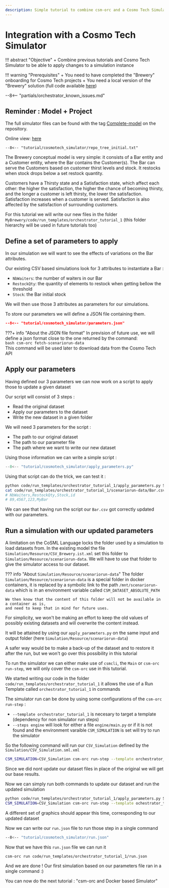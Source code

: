 ```yaml
---
description: Simple tutorial to combine csm-orc and a Cosmo Tech Simulator
---
```

# Integration with a Cosmo Tech Simulator

!!! abstract "Objective"
    + Combine previous tutorials and Cosmo Tech Simulator to be able to apply changes to a simulation instance

!!! warning "Prerequisites"
    + You need to have completed the "Brewery" onboarding for Cosmo Tech projects
    + You need a local version of the "Brewery" solution (full code available [here](https://github.com/Cosmo-Tech/onboarding-brewery-solution))

--8<-- "partials/orchestrator_known_issues.md"

## Reminder : Model + Project

The full simulator files can be found with the tag 
[Complete-model](https://github.com/Cosmo-Tech/onboarding-brewery-solution/releases/tag/Complete-model)
on the repository.

Online view: [here](https://github.com/Cosmo-Tech/onboarding-brewery-solution/blob/Complete-model/ConceptualModel/MyBrewery.csm.xml)

```text title="Project files"
--8<-- "tutorial/cosmotech_simulator/repo_tree_initial.txt"
```

The Brewery conceptual model is very simple: it consists of a Bar entity and a Customer entity, 
where the Bar contains the Customer(s). 
The Bar can serve the Customers based on customer thirst levels and stock. 
It restocks when stock drops below a set restock quantity.

Customers have a Thirsty state and a Satisfaction state, which affect each other: 
the higher the satisfaction, the higher the chance of becoming thirsty, 
and the longer a customer is left thirsty, the lower the satisfaction. 
Satisfaction increases when a customer is served. 
Satisfaction is also affected by the satisfaction of surrounding customers.

For this tutorial we will write our new files in the folder `MyBrewery/code/run_templates/orchestrator_tutorial_1` (this folder hierarchy will be used in future tutorials too)

## Define a set of parameters to apply

In our simulation we will want to see the effects of variations on the Bar attributes.

Our existing CSV based simulations look for 3 attributes to instantiate a Bar :

* `NbWaiters`: the number of waiters in our Bar
* `RestockQty`: the quantity of elements to restock when getting bellow the threshold
* `Stock`: the Bar initial stock

We will then use those 3 attributes as parameters for our simulations.

To store our parameters we will define a JSON file containing them. 

```json title="code/run_templates/orchestrator_tutorial_1/parameters.json"
--8<-- "tutorial/cosmotech_simulator/parameters.json"
```

???+ info "About the JSON file format"
    In prevision of future use, we will define a json format close to the one returned by the command:  
    ```bash
    csm-orc fetch-scenariorun-data
    ```  
    This command will be used later to download data from the Cosmo Tech API

## Apply our parameters

Having defined our 3 parameters we can now work on a script to apply those to update a given dataset

Our script will consist of 3 steps :

- Read the original dataset
- Apply our parameters to the dataset
- Write the new dataset in a given folder

We will need 3 parameters for the script :

- The path to our original dataset
- The path to our parameter file
- The path where we want to write our new dataset

Using those information we can write a simple script :

```python title="code/run_templates/orchestrator_tutorial_1/apply_parameters.py"
--8<-- "tutorial/cosmotech_simulator/apply_parameters.py"
```

Using that script can do the trick, we can test it :

```bash title="Test run of apply_parameters.py"
python code/run_templates/orchestrator_tutorial_1/apply_parameters.py Simulation/Resource/scenariorun-data code/run_templates/orchestrator_tutorial_1/scenariorun-data code/run_templates/orchestrator_tutorial_1/parameters.json
cat code/run_templates/orchestrator_tutorial_1/scenariorun-data/Bar.csv
# NbWaiters,RestockQty,Stock,id
# 89,4567,123,MyBar
```

We can see that having run the script our `Bar.csv` got correctly updated with our parameters.

## Run a simulation with our updated parameters

A limitation on the CoSML Language locks the folder used by a simulation to load datasets from. 
In the existing model the file `Simulation/Resource/CSV_Brewery.ist.xml` set this folder to `Simulation/Resource/scenariorun-data`.
We will have to use that folder to give the simulator access to our dataset.

??? info "About `Simulation/Resource/scenariorun-data`"
    The folder `Simulation/Resource/scenariorun-data` is a special folder in docker containers, 
    it is replaced by a symbolic link to the path `/mnt/scenariorun-data` 
    which is in an environment variable called `CSM_DATASET_ABSOLUTE_PATH`
    
    We then know that the content of this folder will not be available in a container as is, 
    and need to keep that in mind for future uses.

For simplicity, we won't be making an effort to keep the old values of possibly existing datasets and will overwrite the content instead.

It will be attained by using our `apply_parameters.py` on the same input and output folder (here `Simulation/Resource/scenariorun-data`)

A safer way would be to make a back-up of the dataset and to restore it after the run, but we won't go over this possibility in this tutorial

To run the simulator we can either make use of `csmcli`, the `Main` or `csm-orc run-step`, we will only cover the `csm-orc` use in this tutorial.

We started writing our code in the folder `code/run_templates/orchestrator_tutorial_1` it allows the use of a Run Template called `orchestrator_tutorial_1` in commands

The simulator run can be done by using some configurations of the `csm-orc run-step` :

- `--template orchestrator_tutorial_1` is necesary to target a template (dependency for non simulator run steps)
- `--steps engine` will look for either a file `engine/main.py` or if it is not found and the environment varaible `CSM_SIMULATION` is set will try to run the simulator

So the following command will run our `CSV_Simulation` defined by the `Simulation/CSV_Simulation.sml.xml`

```bash title="run CSV_Simulation using csm-orc"
CSM_SIMULATION=CSV_Simulation csm-orc run-step --template orchestrator_tutorial_1 --steps engine
```

Since we did nont update our dataset files in place of the original we will get our base results.

Now we can simply run both commands to update our dataset and run the updated simulation

```bash title="Apply parameters and run simulation"
python code/run_templates/orchestrator_tutorial_1/apply_parameters.py Simulation/Resource/scenariorun-data Simulation/Resource/scenariorun-data code/run_templates/orchestrator_tutorial_1/parameters.json
CSM_SIMULATION=CSV_Simulation csm-orc run-step --template ochestrator_tutorial_1 --steps engine 
```

A different set of graphics should appear this time, corresponding to our updated dataset

Now we can write our `run.json` file to run those step in a single command

```bash title="core/run_templates/orchestrator_tutorial_1/run.json"
--8<-- "tutorial/cosmotech_simulator/run.json"
```

Now that we have this `run.json` file we can run it
```bash title="run run.json"
csm-orc run code/run_templates/orchestrator_tutorial_1/run.json
```

And we are done ! Our first simulation based on our parameters file ran in a single command :)

You can now do the next tutorial : "csm-orc and Docker based Simulator"